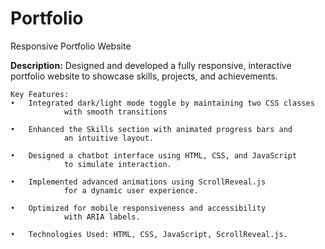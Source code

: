 # Portfolio
Responsive Portfolio Website

**Description:** Designed and developed a fully responsive, interactive portfolio website to showcase skills, projects, and achievements.

	Key Features:
	•	Integrated dark/light mode toggle by maintaining two CSS classes 
                with smooth transitions
		
	•	Enhanced the Skills section with animated progress bars and 
                an intuitive layout.
		
	•	Designed a chatbot interface using HTML, CSS, and JavaScript 
                to simulate interaction.
		
	•	Implemented advanced animations using ScrollReveal.js 
                for a dynamic user experience.
		
	•	Optimized for mobile responsiveness and accessibility 
                with ARIA labels.
		
	•	Technologies Used: HTML, CSS, JavaScript, ScrollReveal.js.
